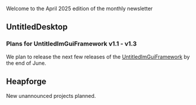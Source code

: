 Welcome to the April 2025 edition of the monthly newsletter

## UntitledDesktop
### Plans for UntitledImGuiFramework v1.1 - v1.3
We plan to release the next few releases of the [UntitledImGuiFramework](https://github.com/MadLadSquad/UntitledImGuiFramework) by the end of
June.

## Heapforge
New unannounced projects planned.

